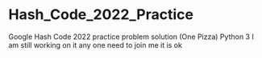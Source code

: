 # Hash_Code_2022_Practice
Google Hash Code 2022 practice problem solution (One Pizza) Python 3
I am still working on it any one need to join me it is ok
